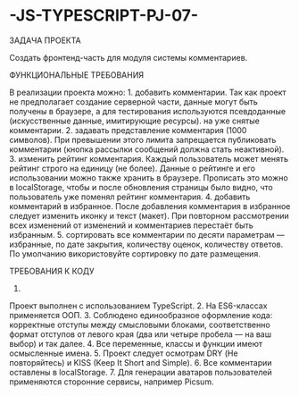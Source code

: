 # -JS-TYPESCRIPT-PJ-07-
ЗАДАЧА ПРОЕКТА

Создать фронтенд-часть для модуля системы комментариев.

ФУНКЦИОНАЛЬНЫЕ ТРЕБОВАНИЯ

В реализации проекта можно:
1.
добавить комментарии. Так как проект не предполагает создание серверной части, данные могут быть получены в браузере, а для тестирования используются псевдоданные (искусственные данные, имитирующие ресурсы).
на уже снятые комментарии.
2.
задавать представление комментария (1000 символов). При превышении этого лимита запрещается публиковать комментарии (кнопка рассылки сообщений должна стать неактивной).
3.
изменить рейтинг комментария. Каждый пользователь может менять рейтинг строго на единицу (не более). Данные о рейтинге и его использовании можно также хранить в браузере. Прописать это можно в localStorage, чтобы и после обновления страницы было видно, что пользователь уже поменял рейтинг комментария.
4.
добавить комментарий в избранное. После добавления комментария в избранное следует изменить иконку и текст (макет). При повторном рассмотрении всех изменений от изменений и комментариев перестаёт быть избранным.
5.
сортировать все комментарии по десяти параметрам — избранные, по дате закрытия, количеству оценок, количеству ответов. По умолчанию використовуйте сортировку по дате размещения.

ТРЕБОВАНИЯ К КОДУ

1.
Проект выполнен с использованием TypeScript.
2.
На ES6-классах применяется ООП.
3.
Соблюдено единообразное оформление кода: корректные отступы между смысловыми блоками, соответственно формат отступов от левого края (два или четыре пробела — на ваш выбор) и так далее.
4.
Все переменные, классы и функции имеют осмысленные имена.
5.
Проект следует осмотрам DRY (Не повторяйтесь) и KISS (Keep It Short and Simple).
6.
Все комментарии оставлены в localStorage.
7.
Для генерации аватаров пользователей применяются сторонние сервисы, например Picsum.
